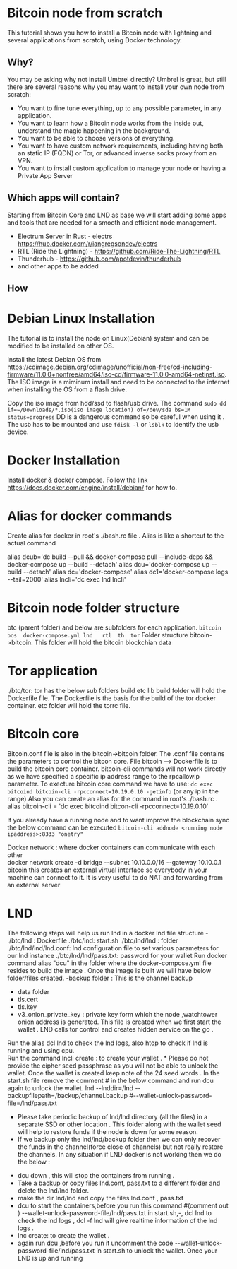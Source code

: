 # Bitcoin node from scratch

This tutorial shows you how to install a Bitcoin node with lightning and several applications from scratch, using Docker technology.

## Why?

You may be asking why not install Umbrel directly? Umbrel is great, but still there are several reasons why you may want to install your own node from scratch:

- You want to fine tune everything, up to any possible parameter, in any application.
- You want to learn how a Bitcoin node works from the inside out, understand the magic happening in the background.
- You want to be able to choose versions of everything.
- You want to have custom network requirements, including having both an static IP (FQDN) or Tor, or advanced inverse socks proxy from an VPN.
- You want to install custom application to manage your node or having a Private App Server

## Which apps will contain?

Starting from Bitcoin Core and LND as base we will start adding some apps and tools that are needed for a smooth and efficient node management.

- Electrum Server in Rust - electrs https://hub.docker.com/r/iangregsondev/electrs
- RTL (Ride the Lightning) - https://github.com/Ride-The-Lightning/RTL
- Thunderhub - https://github.com/apotdevin/thunderhub
- and other apps to be added

## How 
# Debian Linux Installation 
The tutorial is to install the node on Linux(Debian) system and can be modified to be installed on other OS.

Install the latest Debian OS from https://cdimage.debian.org/cdimage/unofficial/non-free/cd-including-firmware/11.0.0+nonfree/amd64/iso-cd/firmware-11.0.0-amd64-netinst.iso. 
The ISO image is a miminum install and need to be connected to the internet when installing the OS from a flash drive.

Copy the iso image from hdd/ssd to flash/usb drive. The command
`sudo dd if=~/Downloads/*.iso(iso image location) of=/dev/sda bs=1M status=progress`
DD is a dangerous command so be careful when using it . 
The usb has to be mounted and use `fdisk -l` or `lsblk` to identify the usb device.

# Docker Installation
Install docker & docker compose. Follow the link https://docs.docker.com/engine/install/debian/ for how to.

# Alias for docker commands 
Create alias for docker in root's ./bash.rc file . Alias is like a shortcut to the actual command

alias dcub='dc build --pull && docker-compose pull --include-deps
            && docker-compose up --build  --detach'
alias dcu='docker-compose up --build --detach'
alias dc='docker-compose'
alias dc1='docker-compose logs --tail=2000'
alias lncli='dc exec lnd lncli'

# Bitcoin node folder structure 
btc (parent folder) and below are subfolders for each application.
`bitcoin  bos  docker-compose.yml lnd	rtl  th  tor`
Folder structure bitcoin->bitcoin. This folder will hold the bitcoin blockchian data 

# Tor application  
./btc/tor: tor has the below sub folders
build  etc  lib
build folder will hold the Dockerfile file. The Dockerfile is the basis for the build of the tor docker container.
etc folder will hold the torrc file.

# Bitcoin core 
Bitcoin.conf file is also in the bitcoin->bitcoin folder. The .conf file contains the parameters to control the bitcon core.
File bitcoin --> Dockerfile is to build the bitcoin core container.
bitcoin-cli commands will not work directly as we have specified a specific ip address range to the rpcallowip parameter.
To execture bitcoin core command we have to use:
`dc exec bitcoind bitcoin-cli -rpcconnect=10.19.0.10 -getinfo` (or any ip in the range)
Also you can create an alias for the command in root's ./bash.rc . alias bitcoin-cli = 'dc exec bitcoind bitcon-cli -rpcconnect=10.19.0.10'

If you already have a running node and to want improve the blockchain sync the below command can be executed 
`bitcoin-cli addnode <running node ipaddress>:8333 "onetry"`

Docker network : where docker containers can communicate with each other  
docker network create -d bridge --subnet 10.10.0.0/16 --gateway 10.10.0.1 bitcoin
this creates an external virtual interface so everybody in your machine can connect to it. It is very useful to do NAT and forwarding from an external server

# LND
The following steps will help us run lnd in a docker 
lnd file structure -
./btc/lnd : Dockerfile 
./btc/lnd: start.sh
./btc/lnd/lnd  : folder
./btc/lnd/lnd/lnd.conf: lnd configuration file to set various parameters for our lnd instance
./btc/lnd/lnd/pass.txt: password for your wallet 
Run docker command alias "dcu" in the folder where the docker-compose.yml file resides to build the image .
Once the image is built we will have below folder/files created. 
 -backup folder : This is the channel backup 
 - data folder 
 - tls.cert
 - tls.key
 - v3_onion_private_key : private key form which the node ,watchtower onion address is generated. This file is created when we first start the wallet . LND calls tor control and creates hidden service on the go .

Run the alias dcl lnd to check the lnd logs, also htop to check if lnd is running and using cpu.   
Run the command lncli create : to create your wallet  . * Please do not provide the cipher seed passphrase as you will not be able to unlock the wallet.
Once the wallet is created keep note of the 24 seed words .
In the start.sh file remove the comment # in the below command and run dcu again to unlock  the wallet. 
lnd --lnddir=/lnd --backupfilepath=/backup/channel.backup  #--wallet-unlock-password-file=/lnd/pass.txt
* Please take periodic backup of lnd/lnd directory (all the files) in a separate SSD or other location . This folder along with the wallet seed will help to restore funds if the node is down for some reason.
* If we backup only the lnd/lnd/backup folder then we can only recover the funds in the channel(force close of channels) but not really restore the channels.
In any situation if LND docker is not working  then we do the below :
- dcu down , this will stop the containers from running .
- Take a backup or copy files lnd.conf, pass.txt to a different folder and delete the lnd/lnd folder.
- make the dir lnd/lnd  and copy the files lnd.conf , pass.txt 
- dcu to start the containers,before you run this command #(comment out ) --wallet-unlock-password-file/lnd/pass.txt in start.sh,-, dcl lnd to check the lnd logs ,  dcl -f lnd will give realtime information of the lnd logs .
- lnc create:  to create the wallet .  
- again run dcu ,before you run it uncomment the code  --wallet-unlock-password-file/lnd/pass.txt in start.sh  to unlock the wallet.
Once your LND is up and running 
 







